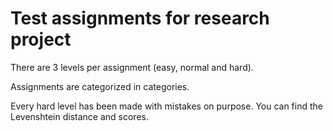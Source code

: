 # Test assignments for research project

There are 3 levels per assignment (easy, normal and hard).

Assignments are categorized in categories.

Every hard level has been made with mistakes on purpose. You can find the Levenshtein distance and scores.
